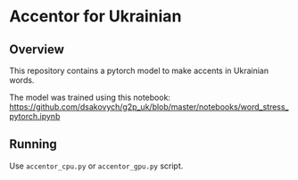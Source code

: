 # Accentor for Ukrainian

## Overview

This repository contains a pytorch model to make accents in Ukrainian words. 

The model was trained using this notebook: https://github.com/dsakovych/g2p_uk/blob/master/notebooks/word_stress_pytorch.ipynb

## Running

Use `accentor_cpu.py` or `accentor_gpu.py` script.

